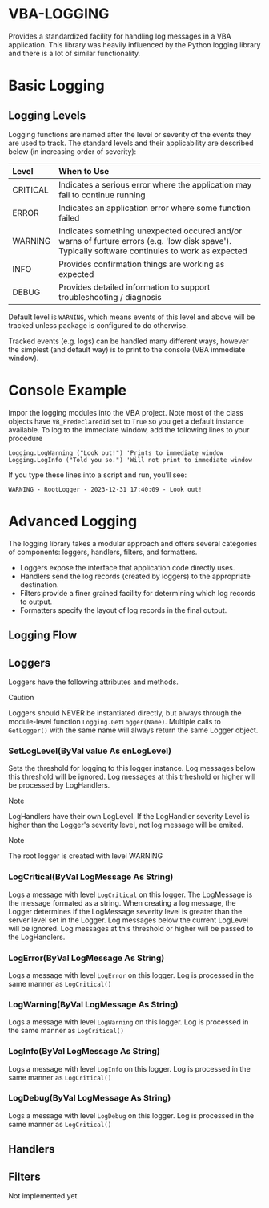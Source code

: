 # VBA-LOGGING
Provides a standardized facility for handling log messages in a VBA application.  This library was heavily influenced by the Python logging library and there is a lot of similar functionality.

# Basic Logging

## Logging Levels

Logging functions are named after the level or severity of the events they are used to track. The standard levels and their applicability are described below (in increasing order of severity):

| Level    | When to Use |
| :---     | :--- | 
| CRITICAL | Indicates a serious error where the application may fail to continue running  |
| ERROR    | Indicates an application error where some function failed  |
| WARNING  | Indicates  something unexpected occured and/or warns of furture errors (e.g. 'low disk spave'). Typically software continuies to work as expected |
| INFO     | Provides confirmation things are working as expected |
| DEBUG    | Provides detailed information to support troubleshooting / diagnosis |

Default level is `WARNING`, which means events of this level and above will be tracked unless package is configured to do otherwise.

Tracked events (e.g. logs) can be handled many different ways, however the simplest (and default way) is to print to the console (VBA immediate window).

# Console Example

Impor the logging modules into the VBA project. Note most of the class objects have `VB_PredeclaredId` set to `True` so you get a default instance available. To log to the immediate window, add the following lines to your procedure

```
Logging.LogWarning ("Look out!") 'Prints to immediate window
Logging.LogInfo ("Told you so.") 'Will not print to immediate window
```

If you type these lines into a script and run, you’ll see:

```
WARNING - RootLogger - 2023-12-31 17:40:09 - Look out!
```


# Advanced Logging

The logging library takes a modular approach and offers several categories of components: loggers, handlers, filters, and formatters.
- Loggers expose the interface that application code directly uses.
- Handlers send the log records (created by loggers) to the appropriate destination.
- Filters provide a finer grained facility for determining which log records to output.
- Formatters specify the layout of log records in the final output.

## Logging Flow

## Loggers

Loggers have the following attributes and methods.
> [!CAUTION]
> Loggers should NEVER be instantiated directly, but always through the module-level function ```Logging.GetLogger(Name)```. Multiple calls to ```GetLogger()``` with the same name will always return the same Logger object.



### SetLogLevel(ByVal value As enLogLevel)
Sets the threshold for logging to this logger instance. Log messages below this threshold will be ignored. Log messages at this trheshold or higher will be processed by LogHandlers.

> [!Note]
> LogHandlers have their own LogLevel. If the LogHandler severity Level is higher than the Logger's severity level, not log message will be emited.

> [!Note]
> The root logger is created with level WARNING

### LogCritical(ByVal LogMessage As String)
Logs a message with level ```LogCritical``` on this logger. The LogMessage is the message formated as a string. When creating a log message, the Logger determines if the LogMessage severity level is greater than the server level set in the Logger.  Log messages below the current LogLevel will be ignored. Log messages at this threshold or higher will be passed to the LogHandlers.

### LogError(ByVal LogMessage As String)
Logs a message with level ```LogError``` on this logger. Log is processed in the same manner as ```LogCritical()```

### LogWarning(ByVal LogMessage As String)
Logs a message with level ```LogWarning``` on this logger. Log is processed in the same manner as ```LogCritical()```

### LogInfo(ByVal LogMessage As String)
Logs a message with level ```LogInfo``` on this logger. Log is processed in the same manner as ```LogCritical()```

### LogDebug(ByVal LogMessage As String)
Logs a message with level ```LogDebug``` on this logger. Log is processed in the same manner as ```LogCritical()```

## Handlers

## Filters
Not implemented yet
